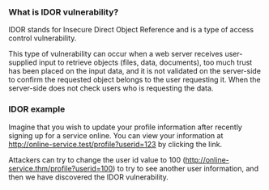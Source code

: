 ### What is IDOR vulnerability?
IDOR stands for Insecure Direct Object Reference and is a type of access control vulnerability.

This type of vulnerability can occur when a web server receives user-supplied input to retrieve objects (files, data, documents), too much trust has been placed on the input data, and it is not validated on the server-side to confirm the requested object belongs to the user requesting it.
When the server-side does not check users who is requesting the data.

### IDOR example
Imagine that you wish to update your profile information after recently signing up for a service online. You can view your information at http://online-service.test/profile?userid=123 by clicking the link.

Attackers can try to change the user id value to 100 (http://online-service.thm/profile?userid=100) to try to see another user information, and then we have discovered the IDOR vulnerability.

